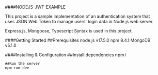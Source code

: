 ####NODEJS-JWT-EXAMPLE

This project is a sample implementation of an authentication system that uses JSON Web Token to manage users' login data in Node.js web server.

Express.js, Mongoose, Typescript Syntax is used in this project.

####Getting Started
    ##Prerequisites
    node.js v17.5.0
    npm 8.4.1
    MongoDB v5.1.0   

####Installing & Configuration
    ##Install dependencies
    npm i

    ##Run the server
    npm run dev